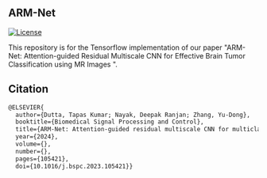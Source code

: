 ## ARM-Net

[![License](https://img.shields.io/badge/license-MIT-blue.svg)](LICENSE)

This repository is for the Tensorflow implementation of our paper "ARM-Net: Attention-guided Residual Multiscale CNN for Effective Brain Tumor Classification using MR Images
".


## Citation

```markdown
@ELSEVIER{
  author={Dutta, Tapas Kumar; Nayak, Deepak Ranjan; Zhang, Yu-Dong},
  booktitle={Biomedical Signal Processing and Control}, 
  title={ARM-Net: Attention-guided residual multiscale CNN for multiclass brain tumor classification using MR images}, 
  year={2024},
  volume={},
  number={},
  pages={105421},
  doi={10.1016/j.bspc.2023.105421}}

